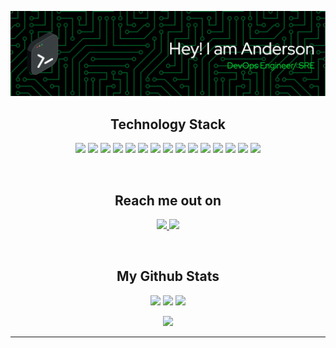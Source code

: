 
</p align="center">
<img src="./assets/header.png" />
</p>

<h2 align="center">Technology Stack</h2>
<p align="center">
  <img src="https://img.shields.io/badge/AWS-%23FF9900.svg?style=for-the-badge&logo=amazon-aws&logoColor=white"/>
  <img src="https://img.shields.io/badge/GoogleCloud-%234285F4.svg?style=for-the-badge&logo=google-cloud&logoColor=white"/>
  <img src="https://img.shields.io/badge/azure-%230072C6.svg?style=for-the-badge&logo=microsoftazure&logoColor=white"/>
  <img src="https://img.shields.io/badge/kubernetes-%23326ce5.svg?style=for-the-badge&logo=kubernetes&logoColor=white"/>
  <img src="https://img.shields.io/badge/docker-%230db7ed.svg?style=for-the-badge&logo=docker&logoColor=white"/>
  <img src="https://img.shields.io/badge/terraform-%235835CC.svg?style=for-the-badge&logo=terraform&logoColor=white">
  <img src="https://img.shields.io/badge/Linux-FCC624?style=for-the-badge&logo=linux&logoColor=black"/>
  <img src="https://img.shields.io/badge/python-3670A0?style=for-the-badge&logo=python&logoColor=ffdd54"/>
  <img src="https://img.shields.io/badge/javascript-%23323330.svg?style=for-the-badge&logo=javascript&logoColor=%23F7DF1E"/>
  <img src="https://img.shields.io/badge/java-%23ED8B00.svg?style=for-the-badge&logo=java&logoColor=white"/>
  <img src="https://img.shields.io/badge/shell_script-%23121011.svg?style=for-the-badge&logo=gnu-bash&logoColor=white"/>
  <img src="https://img.shields.io/badge/ansible-%231A1918.svg?style=for-the-badge&logo=ansible&logoColor=white"/>
  <img src="https://img.shields.io/badge/gitlab%20ci-%23181717.svg?style=for-the-badge&logo=gitlab&logoColor=white"/>
  <img src="https://img.shields.io/badge/github%20actions-%232671E5.svg?style=for-the-badge&logo=githubactions&logoColor=white"/>
  <img src="https://img.shields.io/badge/jenkins-%232C5263.svg?style=for-the-badge&logo=jenkins&logoColor=white"/>
</p>
<br>

<h2 align="center">Reach me out on</h2>
<p align="center">
  <a href="mailto: andersondario@gmail.com">
    <img src="https://img.shields.io/badge/Gmail-D14836?style=for-the-badge&logo=gmail&logoColor=white"/>
  </a>
  <a href="https://www.linkedin.com/in/andersondarioo/">
    <img src="https://img.shields.io/badge/linkedin-%230077B5.svg?style=for-the-badge&logo=linkedin&logoColor=white"/>
  </a>
</p>
<br>

<h2 align="center">My Github Stats</h2>
 
<p align = "center">
  <img  src = "https://github-readme-stats.vercel.app/api?username=andersondario&show_icons=true&theme=dracula" height=150px>
  <img  src="https://github-readme-streak-stats.herokuapp.com/?user=andersondario&show_icons=true&locale=en&layout=compact&theme=dracula" height=150px margin-left=100px/>
  <img src = "https://github-readme-stats.vercel.app/api/top-langs/?username=andersondario&card_width=370px&theme=dracula&layout=compact&langs_count=10&hide=html,typescript,css,pug" height=150px>
</p>

<p align = "center">

</p> 

<p align = "center">
 <img src="https://activity-graph.herokuapp.com/graph?username=andersondario&theme=dracula" width=760px >
</p> 
<hr>